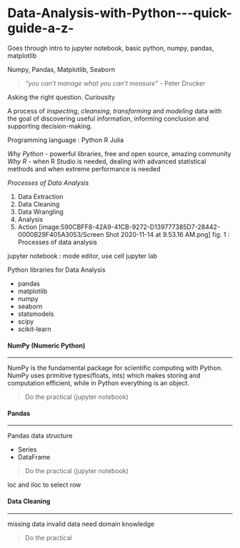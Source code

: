 # Data-Analysis-with-Python---quick-guide-a-z-
Goes through intro to jupyter notebook, basic python, numpy, pandas, matplotlib

Numpy, Pandas, Matplotlib, Seaborn

> *“you can’t manage what you can’t measure”*
> 										- Peter Drucker

Asking the right question.
Curiousity 

A process of *inspecting*, *cleansing*, *transforming* and *modeling* data with the goal of discovering useful information, informing conclusion and supporting decision-making.

Programming language : Python R Julia

*Why Python* - powerful libraries, free and open source, amazing community
*Why R* -  when R Studio is needed, dealing with advanced statistical methods and when extreme performance is needed

*Processes of Data Analysis*
1. Data Extraction
2. Data Cleaning 
3. Data Wrangling
4. Analysis
5. Action
[image:590CBFF8-42A9-41CB-9272-D139777385D7-28442-0000B29F405A3053/Screen Shot 2020-11-14 at 9.53.16 AM.png]
fig. 1 : Processes of data analysis

jupyter notebook : mode editor, use cell 
jupyter lab

Python libraries for Data Analysis
* pandas
* matplotlib
* numpy
* seaborn
* statsmodels
* scipy
* scikit-learn

#### NumPy (Numeric Python)
---
NumPy is the fundamental package for scientific computing with Python. 
NumPy uses primitive types(floats, ints) which makes storing and computation efficient, while in Python everything is an object.
> Do the practical (jupyter notebook)

#### Pandas
---
Pandas data structure
* Series
* DataFrame
> Do the practical (jupyter notebook)

loc and iloc to select row

#### Data Cleaning
---
missing data
invalid data
need domain knowledge
> Do the practical
